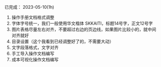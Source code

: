 已完成：
2023-05-10(1h)
1. 操作手册文档格式调整
  1. 字体字号统一，我们一般使用华文楷体 SKKAITI，标题14号字，正文12号字
  2. 图片表格尽量左右对齐，不要超过右边的页边线，如果图片比较小的，就中间对齐就好
  3. 目录设置（这个我看到已经调整好了的，不需要大动）
  4. 文字段落格式，文字对齐
2. 手工导入操作文档编写
3. 成本可视化操作文档编写